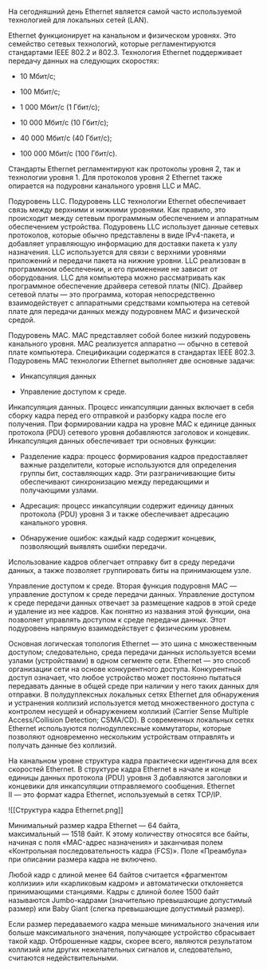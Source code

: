 На сегодняшний день Ethernet является самой часто используемой технологией для локальных сетей (LAN).

Ethernet функционирует на канальном и физическом уровнях. Это семейство сетевых технологий, которые регламентируются стандартами IEEE 802.2 и 802.3. Технология Ethernet поддерживает передачу данных на следующих скоростях:

- 10 Мбит/с;

- 100 Мбит/с;

- 1 000 Мбит/с (1 Гбит/с);

- 10 000 Мбит/с (10 Гбит/с);

- 40 000 Мбит/с (40 Гбит/с);

- 100 000 Мбит/с (100 Гбит/с).

Стандарты Ethernet регламентируют как протоколы уровня 2, так и технологии уровня 1. Для протоколов уровня 2 Ethernet также опирается на подуровни канального уровня LLC и MAC.

Подуровень LLC. Подуровень LLC технологии Ethernet обеспечивает связь между верхними и нижними уровнями. Как правило, это происходит между сетевым программным обеспечением и аппаратным обеспечением устройства. Подуровень LLC использует данные сетевых протоколов, которые обычно представлены в виде IPv4-пакета, и добавляет управляющую информацию для доставки пакета к узлу назначения. LLC используется для связи с верхними уровнями приложений и передачи пакета на нижние уровни.
LLC реализован в программном обеспечении, и его применение не зависит от оборудования. LLC для компьютера можно рассматривать как программное обеспечение драйвера сетевой платы (NIC). Драйвер сетевой платы — это программа, которая непосредственно взаимодействует с аппаратными средствами компьютера на сетевой плате для передачи данных между подуровнем MAC и физической средой.

Подуровень MAC. MAC представляет собой более низкий подуровень канального уровня. MAC реализуется аппаратно — обычно в сетевой плате компьютера. Спецификации содержатся в стандартах IEEE 802.3. Подуровень MAC технологии Ethernet выполняет две основные задачи:

- Инкапсуляция данных

- Управление доступом к среде.

Инкапсуляция данных. Процесс инкапсуляции данных включает в себя сборку кадра перед его отправкой и разборку кадра после его получения. При формировании кадра на уровне MAC к единице данных протокола (PDU) сетевого уровня добавляются заголовок и концевик. Инкапсуляция данных обеспечивает три основных функции:

- Разделение кадра: процесс формирования кадров предоставляет важные разделители, которые используются для определения группы бит, составляющих кадр. Эти разграничивающие биты обеспечивают синхронизацию между передающими и получающими узлами.

- Адресация: процесс инкапсуляции содержит единицу данных протокола (PDU) уровня 3 и также обеспечивает адресацию канального уровня.

- Обнаружение ошибок: каждый кадр содержит концевик, позволяющий выявлять ошибки передачи.

Использование кадров облегчает отправку бит в среду передачи данных, а также позволяет группировать биты на принимающем узле.

Управление доступом к среде. Вторая функция подуровня MAC — управление доступом к среде передачи данных. Управление доступом к среде передачи данных отвечает за размещение кадров в этой среде и удаление из нее кадров. Как понятно из названия этой функции, она позволяет управлять доступом к среде передачи данных. Этот подуровень напрямую взаимодействует с физическим уровнем.

Основная логическая топология Ethernet — это шина с множественным доступом; следовательно, среда передачи данных используется всеми узлами (устройствами) в одном сегменте сети. Ethernet — это способ организации сети на основе конкурентного доступа. Конкурентный доступ означает, что любое устройство может постоянно пытаться передавать данные в общей среде при наличии у него таких данных для отправки. В полудуплексных локальных сетях Ethernet для обнаружения и устранения коллизий используется метод множественного доступа с контролем несущей и обнаружением коллизий (Carrier Sense Multiple Access/Collision Detection; CSMA/CD). В современных локальных сетях Ethernet используются полнодуплексные коммутаторы, которые позволяют одновременно нескольким устройствам отправлять и получать данные без коллизий.

На канальном уровне структура кадра практически идентична для всех скоростей Ethernet. В структуре кадра Ethernet в начале и конце единицы данных протокола (PDU) уровня 3 добавляются заголовки и концевики для инкапсуляции отправляемого сообщения. Ethernet II — это формат кадра Ethernet, используемый в сетях TCP/IP.

![[Структура кадра Ethernet.png]]

Минимальный размер кадра Ethernet — 64 байта, максимальный — 1518 байт. К этому количеству относятся все байты, начиная с поля «MAC-адрес назначения» и заканчивая полем «Контрольная последовательность кадра (FCS)». Поле «Преамбула» при описании размера кадра не включено.

Любой кадр с длиной менее 64 байтов считается «фрагментом коллизии» или «карликовым кадром» и автоматически отклоняется принимающими станциями. Кадры с длиной более 1500 байт называются Jumbo-кадрами (значительно превышающие допустимый размер) или Baby Giant (слегка превышающие допустимый размер).

Если размер передаваемого кадра меньше минимального значения или больше максимального значения, получающее устройство сбрасывает такой кадр. Отброшенные кадры, скорее всего, являются результатом коллизий или других нежелательных сигналов и, следовательно, считаются недействительными.
